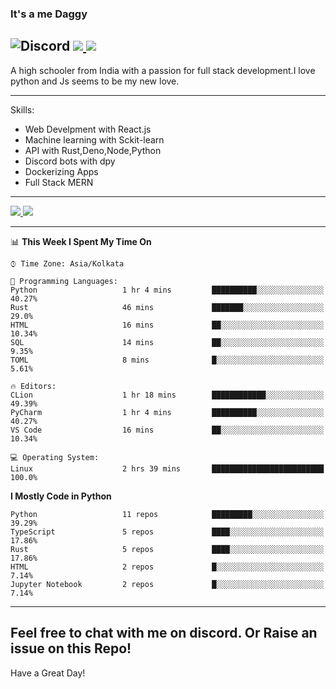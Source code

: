 
### It's a me Daggy

![Discord](https://img.shields.io/discord/491175207122370581?color=black&label=Discord&logo=discord) ![](https://img.shields.io/endpoint?url=https://dev.discordprofiles.me/api/badge/vscode/491174779278065689)<a href="https://github.com/Daggy1234">
  <img src="https://komarev.com/ghpvc/?username=Daggy1234&style=flat-square" />
</a>
 ----

A high schooler from India with a passion for full stack development.I love python and Js seems to be my new love. 

-----

Skills:

- Web Develpment with React.js
- Machine learning with Sckit-learn
- API with Rust,Deno,Node,Python
- Discord bots with dpy
- Dockerizing Apps
- Full Stack MERN

-----
<a href="https://github.com/Daggy1234">
  <img src="https://github-readme-stats.vercel.app/api?username=Daggy1234&show_icons=true&hide_border=true" />
</a><a href="https://github.com/Daggy1234">
  <img src="https://github-readme-stats.vercel.app/api/top-langs/?username=Daggy1234&layout=compact&langs_count=9&hide=css,html" />
</a>

---

<!--START_SECTION:waka-->
📊 **This Week I Spent My Time On** 

```text
⌚︎ Time Zone: Asia/Kolkata

💬 Programming Languages: 
Python                   1 hr 4 mins         ██████████░░░░░░░░░░░░░░░   40.27% 
Rust                     46 mins             ███████░░░░░░░░░░░░░░░░░░   29.0% 
HTML                     16 mins             ██░░░░░░░░░░░░░░░░░░░░░░░   10.34% 
SQL                      14 mins             ██░░░░░░░░░░░░░░░░░░░░░░░   9.35% 
TOML                     8 mins              █░░░░░░░░░░░░░░░░░░░░░░░░   5.61%

🔥 Editors: 
CLion                    1 hr 18 mins        ████████████░░░░░░░░░░░░░   49.39% 
PyCharm                  1 hr 4 mins         ██████████░░░░░░░░░░░░░░░   40.27% 
VS Code                  16 mins             ██░░░░░░░░░░░░░░░░░░░░░░░   10.34%

💻 Operating System: 
Linux                    2 hrs 39 mins       █████████████████████████   100.0%

```

**I Mostly Code in Python** 

```text
Python                   11 repos            █████████░░░░░░░░░░░░░░░░   39.29% 
TypeScript               5 repos             ████░░░░░░░░░░░░░░░░░░░░░   17.86% 
Rust                     5 repos             ████░░░░░░░░░░░░░░░░░░░░░   17.86% 
HTML                     2 repos             █░░░░░░░░░░░░░░░░░░░░░░░░   7.14% 
Jupyter Notebook         2 repos             █░░░░░░░░░░░░░░░░░░░░░░░░   7.14%

```



<!--END_SECTION:waka-->

---

Feel free to chat with me on discord. Or Raise an issue on this Repo!
-----
Have a Great Day!
